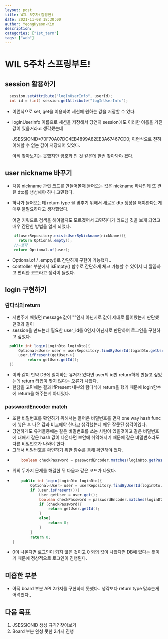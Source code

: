 ```yaml
---
layout: post
title: WIL 5주차(김영현)
date: 2021-11-08 18:30:00
author: YeongHyeon-Kim
description:
categories: ["1st_term"]
tags: ["web"]
---
```


# WIL 5주차 스프링부트!


## session 활용하기
```java
  session.setAttribute("logInUserInfo", userId);
  int id = (int) session.getAttribute("logInUserInfo");
```
-   이런식으로 set, get을 이용하여 세션에 원하는 값을 저장할 수 있다.
-   logInUserInfo 이름으로 세션을 저장해서 당연히 session에도 이러한 이름을 가진 값이 있을거라고 생각했는데

    JSESSIONID=70F70A07DC4EB4899A82EE3A67467CD0;
    이런식으로 전혀 이해할 수 없는 값이 저장되어 있었다.
    
    아직 찾아보지는 못했지만 암호화 인 것 같은데 한번 찾아봐야 겠다.

## user nickname 바꾸기
-   처음 nickname 관련 코드를 만들어볼때 들어오는 값은 nickname 하나인데 또 관련 dto를 생성해야 하나 고민했다.
-   
    하나가 들어오는데 return type 을 맞추기 위해서 새로운 dto 생성을 해야한다는게 매우 불필요하다고 생각했었다.
    
    어떤 키워드로 검색을 해야할지도 모르겠어서 고민하다가 리드님 깃을 보게 되었고 매우 간단한 방법을 알게 되었다.
    
```java
    if(userRepository.existsUserByNickname(nickName)){
      return Optional.empty();
    //~생략
    return Optional.of(user);
```
-   Optional.of / .empty()로 간단하게 구현이 가능했다..
-   controller 부분에서 isEmpty() 함수로 간단하게 체크 가능할 수 있어서 더 깔끔하고 편리한 코드라고 생각이 들었다.

## login 구현하기
### 람다식의 return
-   저번주에 배웠던 message 값이 ""인지 아닌지로 값이 제대로 들어왔는지 판단했던것과 같이
-   
    session을 만드는데 필요한 user_id를 0인지 아닌지로 판단하여 로그인을 구현하고 싶었다.
```java
  public int login(LoginDto loginDto){
      Optional<User> user = userRepository.findByUserId(loginDto.getUserId());
      user.ifPresent(getUser->{
          return getUser.getId();
  })
```
-   이와 같이 만약 DB에 일치하는 유저가 있다면 user의 id만 return하게 만들고 싶었는데 return 타입이 맞지 않다는 오류가 나왔다.
-   한참을 고민해본 결과 ifPresent 내부의 람다식에 return을 했기 때문에 login함수에 return을 해주는게 아니였다.

### passwordEncoder match
-   또한 비밀번호를 확인하기 위해서는 들어온 비밀번호를 먼저 one way hash func에 넣은 후 나온 값과 비교해야 한다고 생각했는데 매우 잘못된 생각이였다.
-   당연하게도 유저들중에는 같은 비밀번호를 쓰는 사람이 있을것이고 같은 비밀번호에 대해서 같은 hash 값이 나온다면 보안에 취약해지기 때문에 같은 비밀번호라도 다른 비밀번호가 나와야 한다.
-   그래서 비밀번호를 확인하기 위한 함수를 통해 확인해야 했다.
-   ```java
        boolean checkPassword = passwordEncoder.matches(loginDto.getPassword(), getUser.getPassword());
    ```
-   위의 두가지 문제를 해결한 뒤 다음과 같은 코드가 나왔다.
-   ```java
        public int login(LoginDto loginDto){
            Optional<User> user = userRepository.findByUserId(loginDto.getUserId());
            if (user.isPresent()){
                User getUser = user.get();
                boolean checkPassword = passwordEncoder.matches(loginDto.getPassword(), getUser.getPassword());
                if (checkPassword){
                    return getUser.getId();
                }
                else{
                    return 0;
                }
            }
            return 0;
	}
    ```
-   0이 나온다면 로그인이 되지 않은 것이고 0 외의 값이 나왔다면 DB에 있다는 뜻이기 때문에 정상적으로 로그인이 진행된다.

## 미흡한 부분
-   아직 board 부분 API 2가지를 구현하지 못했다.. 생각보다 return type 맞추는게 어려웠다,,

## 다음 목표
1. JSESSIONID 생성 규칙? 찾아보기
2. Board 부분 완성 못한 2가지 진행

